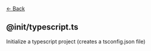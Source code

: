 [<- Back](../index.md)

## @init/typescript.ts

Initialize a typescript project (creates a tsconfig.json file)